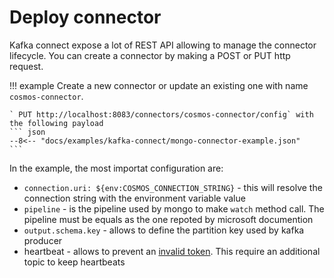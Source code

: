 # Deploy connector

Kafka connect expose a lot of REST API allowing to manage the connector lifecycle. You can create a connector
by making a POST or PUT http request.



!!! example
    Create a new connector or update an existing one with name `cosmos-connector`.
    
    ` PUT http://localhost:8083/connectors/cosmos-connector/config` with the following payload
    ``` json
    --8<-- "docs/examples/kafka-connect/mongo-connector-example.json"
    ```

In the example, the most importat configuration are:

- `connection.uri: ${env:COSMOS_CONNECTION_STRING}` - this will resolve the connection string with the environment variable value
- `pipeline` -  is the pipeline used by mongo to make `watch` method call. The pipeline must be equals as the one repoted by microsoft documention
- `output.schema.key` - allows to define the partition key used by kafka producer
- heartbeat - allows to prevent an [invalid token](https://www.mongodb.com/docs/kafka-connector/current/troubleshooting/recover-from-invalid-resume-token/#prevention). This require an additional topic to keep heartbeats